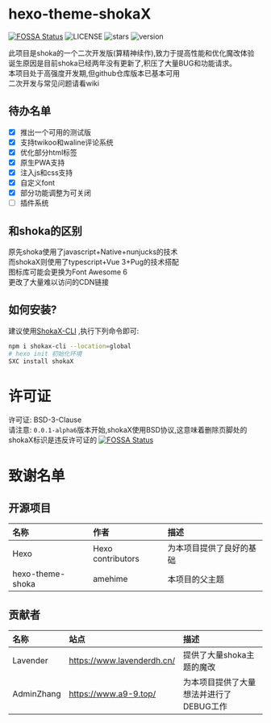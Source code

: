 # hexo-theme-shokaX
[![FOSSA Status](https://app.fossa.com/api/projects/git%2Bgithub.com%2Fzkz098%2Fhexo-theme-shokaX.svg?type=shield)](https://app.fossa.com/projects/git%2Bgithub.com%2Fzkz098%2Fhexo-theme-shokaX?ref=badge_shield)
![LICENSE](	https://img.shields.io/github/license/zkz098/hexo-theme-shokaX)
![stars](https://img.shields.io/github/stars/zkz098/hexo-theme-shokaX)
![version](https://shields.io/npm/v/hexo-theme-shokax)

此项目是shoka的一个二次开发版(算精神续作),致力于提高性能和优化魔改体验 \
诞生原因是目前shoka已经两年没有更新了,积压了大量BUG和功能请求。\
本项目处于高强度开发期,但github仓库版本已基本可用 \
二次开发与常见问题请看wiki

## 待办名单
- [x] 推出一个可用的测试版
- [x] 支持twikoo和waline评论系统
- [x] 优化部分html标签
- [x] 原生PWA支持
- [x] 注入js和css支持
- [x] 自定义font
- [x] 部分功能调整为可关闭
- [ ] 插件系统

## 和shoka的区别
原先shoka使用了javascript+Native+nunjucks的技术 \
而shokaX则使用了typescript+Vue 3+Pug的技术搭配 \
图标库可能会更换为Font Awesome 6 \
更改了大量难以访问的CDN链接

## 如何安装?
建议使用[ShokaX-CLI](https://github.com/zkz098/shokaX-CLI) ,执行下列命令即可:
```bash
npm i shokax-cli --location=global
# hexo init 初始化环境
SXC install shokaX
```

# 许可证
许可证: BSD-3-Clause \
请注意: `0.0.1-alpha6`版本开始,shokaX使用BSD协议,这意味着删除页脚处的shokaX标识是违反许可证的
[![FOSSA Status](https://app.fossa.com/api/projects/git%2Bgithub.com%2Fzkz098%2Fhexo-theme-shokaX.svg?type=large)](https://app.fossa.com/projects/git%2Bgithub.com%2Fzkz098%2Fhexo-theme-shokaX?ref=badge_large)

# 致谢名单
## 开源项目
| 名称               | 作者                | 描述                 |
|:-----------------|:------------------|:-------------------|
| Hexo             | Hexo contributors | 为本项目提供了良好的基础       |
| hexo-theme-shoka | amehime           | 本项目的父主题            |

## 贡献者
| 名称         | 站点                         | 描述                     |
|:-----------|:---------------------------|:-----------------------|
| Lavender   | https://www.lavenderdh.cn/ | 提供了大量shoka主题的魔改        |
| AdminZhang | https://www.a9-9.top/      | 为本项目提供了大量想法并进行了DEBUG工作 |

